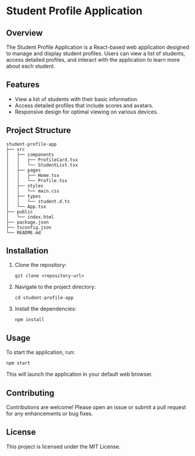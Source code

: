 # Student Profile Application

## Overview
The Student Profile Application is a React-based web application designed to manage and display student profiles. Users can view a list of students, access detailed profiles, and interact with the application to learn more about each student.

## Features
- View a list of students with their basic information.
- Access detailed profiles that include scores and avatars.
- Responsive design for optimal viewing on various devices.

## Project Structure
```
student-profile-app
├── src
│   ├── components
│   │   ├── ProfileCard.tsx
│   │   └── StudentList.tsx
│   ├── pages
│   │   ├── Home.tsx
│   │   └── Profile.tsx
│   ├── styles
│   │   └── main.css
│   ├── types
│   │   └── student.d.ts
│   └── App.tsx
├── public
│   └── index.html
├── package.json
├── tsconfig.json
└── README.md
```

## Installation
1. Clone the repository:
   ```
   git clone <repository-url>
   ```
2. Navigate to the project directory:
   ```
   cd student-profile-app
   ```
3. Install the dependencies:
   ```
   npm install
   ```

## Usage
To start the application, run:
```
npm start
```
This will launch the application in your default web browser.

## Contributing
Contributions are welcome! Please open an issue or submit a pull request for any enhancements or bug fixes.

## License
This project is licensed under the MIT License.
